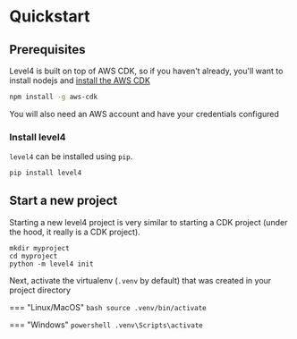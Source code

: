 # Quickstart



## Prerequisites

Level4 is built on top of AWS CDK, so if you haven't already, you'll want to install nodejs and [install the AWS CDK](https://docs.aws.amazon.com/cdk/v2/guide/getting_started.html)

```bash
npm install -g aws-cdk
```

You will also need an AWS account and have your credentials configured


### Install level4

`level4` can be installed using `pip`.

```bash
pip install level4
```


## Start a new project

Starting a new level4 project is very similar to starting a CDK project (under the hood, it really is a CDK project).

```
mkdir myproject
cd myproject
python -m level4 init
```


Next, activate the virtualenv (`.venv` by default) that was created in your project directory


=== "Linux/MacOS"
    ```bash
    source .venv/bin/activate
    ```

=== "Windows"
    ```powershell
    .venv\Scripts\activate
    ```
